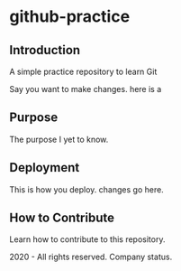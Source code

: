 # github-practice

## Introduction

A simple practice repository to learn Git

Say you want to make changes. here is a 

## Purpose

The purpose I yet to know.

## Deployment

This is how you deploy. changes go here.

## How to Contribute

Learn how to contribute to this repository.


2020 - All rights reserved. Company status.